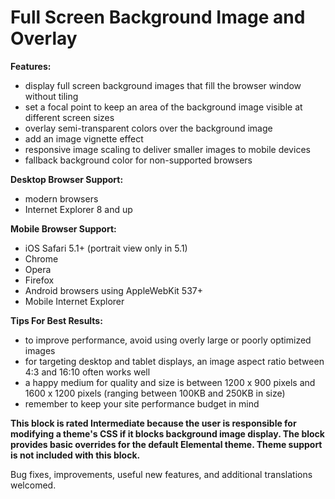 # Full Screen Background Image and Overlay

**Features:**
- display full screen background images that fill the browser window without tiling
- set a focal point to keep an area of the background image visible at different screen sizes
- overlay semi-transparent colors over the background image
- add an image vignette effect
- responsive image scaling to deliver smaller images to mobile devices
- fallback background color for non-supported browsers

**Desktop Browser Support:**
- modern browsers
- Internet Explorer 8 and up

**Mobile Browser Support:**
- iOS Safari 5.1+ (portrait view only in 5.1)
- Chrome
- Opera
- Firefox
- Android browsers using AppleWebKit 537+
- Mobile Internet Explorer

**Tips For Best Results:**
- to improve performance, avoid using overly large or poorly optimized images
- for targeting desktop and tablet displays, an image aspect ratio between 4:3 and 16:10 often works well
- a happy medium for quality and size is between 1200 x 900 pixels and 1600 x 1200 pixels (ranging between 100KB and 250KB in size)
- remember to keep your site performance budget in mind

**This block is rated Intermediate because the user is responsible for modifying a theme's CSS if it blocks background image display. The block provides basic overrides for the default Elemental theme. Theme support is not included with this block.**

Bug fixes, improvements, useful new features, and additional translations welcomed.
